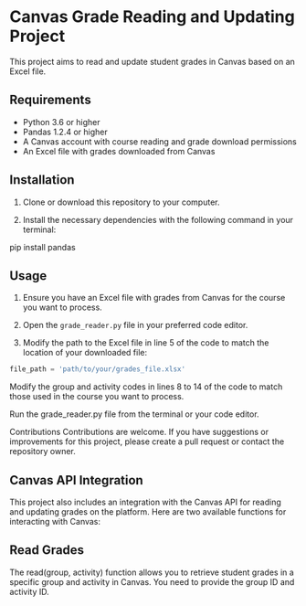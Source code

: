 # Canvas Grade Reading and Updating Project

This project aims to read and update student grades in Canvas based on an Excel file.

## Requirements

- Python 3.6 or higher
- Pandas 1.2.4 or higher
- A Canvas account with course reading and grade download permissions
- An Excel file with grades downloaded from Canvas

## Installation

1. Clone or download this repository to your computer.

2. Install the necessary dependencies with the following command in your terminal:

pip install pandas


## Usage

1. Ensure you have an Excel file with grades from Canvas for the course you want to process.

2. Open the `grade_reader.py` file in your preferred code editor.

3. Modify the path to the Excel file in line 5 of the code to match the location of your downloaded file:

```python
file_path = 'path/to/your/grades_file.xlsx'
```
Modify the group and activity codes in lines 8 to 14 of the code to match those used in the course you want to process.

Run the grade_reader.py file from the terminal or your code editor.

Contributions
Contributions are welcome. If you have suggestions or improvements for this project, please create a pull request or contact the repository owner.

## Canvas API Integration
This project also includes an integration with the Canvas API for reading and updating grades on the platform. Here are two available functions for interacting with Canvas:

## Read Grades
The read(group, activity) function allows you to retrieve student grades in a specific group and activity in Canvas. You need to provide the group ID and activity ID.

